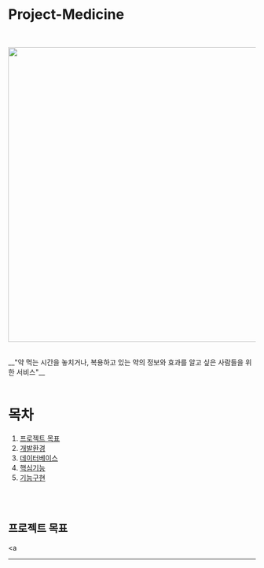 # Project-Medicine
<br>
<p align="center"> <img src="https://user-images.githubusercontent.com/68524500/100968395-9bb8f380-3574-11eb-97e9-d32ba2bea425.jpg" width="600px"></p>
<br>
__"약 먹는 시간을 놓치거나, 복용하고 있는 약의 정보와 효과를 알고 싶은 사람들을 위한 서비스"__
<br><br>

# 목차
1. [프로젝트 목표](#프로젝트-목표)
2. [개발환경](#개발환경)
3. [데이터베이스](#데이터베이스)
4. [핵심기능](#핵심기능)
5. [기능구현](#기능구현)

<br><br>

## 프로젝트 목표

<a 

---
